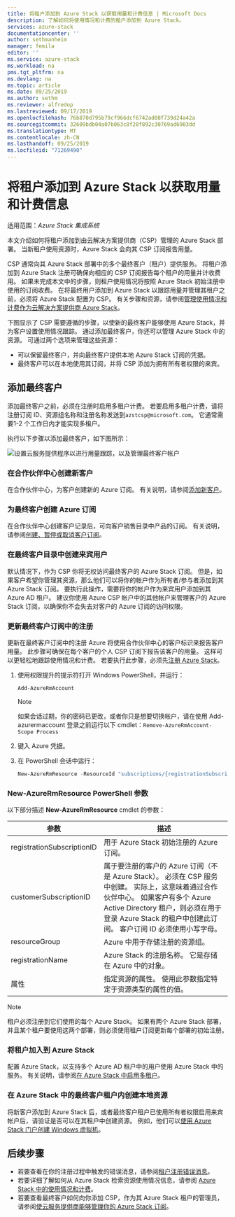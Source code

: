 ```yaml
---
title: 将租户添加到 Azure Stack 以获取用量和计费信息 | Microsoft Docs
description: 了解如何将使用情况和计费的租户添加到 Azure Stack。
services: azure-stack
documentationcenter: ''
author: sethmanheim
manager: femila
editor: ''
ms.service: azure-stack
ms.workload: na
pms.tgt_pltfrm: na
ms.devlang: na
ms.topic: article
ms.date: 09/25/2019
ms.author: sethm
ms.reviewer: alfredop
ms.lastreviewed: 09/17/2019
ms.openlocfilehash: 76b870d795b79cf966dcf6742ad08f739d24a42a
ms.sourcegitcommit: 32609bdb04a07b063c8f20f892c30769ad6903dd
ms.translationtype: MT
ms.contentlocale: zh-CN
ms.lasthandoff: 09/25/2019
ms.locfileid: "71269490"
---
```

# <a name="add-tenant-for-usage-and-billing-to-azure-stack"></a>将租户添加到 Azure Stack 以获取用量和计费信息

适用范围：*Azure Stack 集成系统*

本文介绍如何将租户添加到由云解决方案提供商（CSP）管理的 Azure Stack 部署。 当新租户使用资源时，Azure Stack 会向其 CSP 订阅报告用量。

CSP 通常向其 Azure Stack 部署中的多个最终客户（租户）提供服务。 将租户添加到 Azure Stack 注册可确保向相应的 CSP 订阅报告每个租户的用量并计收费用。 如果未完成本文中的步骤，则租户使用情况将按照 Azure Stack 初始注册中使用的订阅收费。 在将最终用户添加到 Azure Stack 以跟踪用量并管理其租户之前，必须将 Azure Stack 配置为 CSP。 有关步骤和资源，请参阅[管理使用情况和计费作为云解决方案提供商 Azure Stack](azure-stack-add-manage-billing-as-a-csp.md)。

下图显示了 CSP 需要遵循的步骤，以使新的最终客户能够使用 Azure Stack，并为客户设置使用情况跟踪。 通过添加最终客户，你还可以管理 Azure Stack 中的资源。 可通过两个选项来管理这些资源：

- 可以保留最终客户，并向最终客户提供本地 Azure Stack 订阅的凭据。  
- 最终客户可以在本地使用其订阅，并将 CSP 添加为拥有所有者权限的来宾。

## <a name="add-an-end-customer"></a>添加最终客户

添加最终客户之前，必须在注册时启用多租户计费。 若要启用多租户计费，请将注册订阅 ID、资源组名称和注册名称发送到`azstcsp@microsoft.com`。 它通常需要1-2 个工作日内才能实现多租户。

执行以下步骤以添加最终客户，如下图所示：

![设置云服务提供程序以进行用量跟踪，以及管理最终客户帐户](media/azure-stack-csp-enable-billing-usage-tracking/process-csp-enable-billing.png)

### <a name="create-a-new-customer-in-partner-center"></a>在合作伙伴中心创建新客户

在合作伙伴中心，为客户创建新的 Azure 订阅。 有关说明，请参阅[添加新客户](/partner-center/add-a-new-customer)。

### <a name="create-an-azure-subscription-for-the-end-customer"></a>为最终客户创建 Azure 订阅

在合作伙伴中心创建客户记录后，可向客户销售目录中产品的订阅。 有关说明，请参阅[创建、暂停或取消客户订阅](/partner-center/create-a-new-subscription)。

### <a name="create-a-guest-user-in-the-end-customer-directory"></a>在最终客户目录中创建来宾用户

默认情况下，作为 CSP 你将无权访问最终客户的 Azure Stack 订阅。 但是，如果客户希望你管理其资源，那么他们可以将你的帐户作为所有者/参与者添加到其 Azure Stack 订阅。 要执行此操作，需要将你的帐户作为来宾用户添加到其 Azure AD 租户。 建议你使用 Azure CSP 帐户中的其他帐户来管理客户的 Azure Stack 订阅，以确保你不会失去对客户的 Azure 订阅的访问权限。

### <a name="update-the-registration-with-the-end-customer-subscription"></a>更新最终客户订阅中的注册

更新在最终客户订阅中的注册 Azure 将使用合作伙伴中心的客户标识来报告客户用量。 此步骤可确保在每个客户的个人 CSP 订阅下报告该客户的用量。 这样可以更轻松地跟踪使用情况和计费。 若要执行此步骤，必须先[注册 Azure Stack](azure-stack-registration.md)。

1. 使用权限提升的提示符打开 Windows PowerShell，并运行：  

   ```powershell
   Add-AzureRmAccount
   ```

   >[!Note]
   > 如果会话过期，你的密码已更改，或者你只是想要切换帐户，请在使用 Add-azurermaccount 登录之前运行以下 cmdlet：`Remove-AzureRmAccount-Scope Process`

2. 键入 Azure 凭据。
3. 在 PowerShell 会话中运行：

   ```powershell
   New-AzureRmResource -ResourceId "subscriptions/{registrationSubscriptionId}/resourceGroups/{resourceGroup}/providers/Microsoft.AzureStack/registrations/{registrationName}/customerSubscriptions/{customerSubscriptionId}" -ApiVersion 2017-06-01 -Properties <PSObject>
   ```

### <a name="new-azurermresource-powershell-parameters"></a>New-AzureRmResource PowerShell 参数

以下部分描述 **New-AzureRmResource** cmdlet 的参数：

| 参数 | 描述 |
| --- | --- |
|registrationSubscriptionID | 用于 Azure Stack 初始注册的 Azure 订阅。|
| customerSubscriptionID | 属于要注册的客户的 Azure 订阅（不是 Azure Stack）。 必须在 CSP 服务中创建。 实际上，这意味着通过合作伙伴中心。 如果客户有多个 Azure Active Directory 租户，则必须在用于登录 Azure Stack 的租户中创建此订阅。 客户订阅 ID 必须使用小写字母。 |
| resourceGroup | Azure 中用于存储注册的资源组。 |
| registrationName | Azure Stack 的注册名称。 它是存储在 Azure 中的对象。 |
| 属性 | 指定资源的属性。 使用此参数指定特定于资源类型的属性的值。

> [!NOTE]  
> 租户必须注册到它们使用的每个 Azure Stack。 如果有两个 Azure Stack 部署，并且某个租户要使用这两个部署，则必须使用租户订阅更新每个部署的初始注册。

### <a name="onboard-tenant-to-azure-stack"></a>将租户加入到 Azure Stack

配置 Azure Stack，以支持多个 Azure AD 租户中的用户使用 Azure Stack 中的服务。 有关说明，请参阅[在 Azure Stack 中启用多租户](azure-stack-enable-multitenancy.md)。

### <a name="create-a-local-resource-in-the-end-customer-tenant-in-azure-stack"></a>在 Azure Stack 中的最终客户租户内创建本地资源

将新客户添加到 Azure Stack 后，或者最终客户租户已使用所有者权限启用来宾帐户后，请验证是否可以在其租户中创建资源。 例如，他们可以[使用 Azure Stack 门户创建 Windows 虚拟机](../user/azure-stack-quick-windows-portal.md)。

## <a name="next-steps"></a>后续步骤

- 若要查看在你的注册过程中触发的错误消息，请参阅[租户注册错误消息](azure-stack-registration-errors.md)。
- 若要详细了解如何从 Azure Stack 检索资源使用情况信息，请参阅 [Azure Stack 中的使用情况和计费](azure-stack-billing-and-chargeback.md)。
- 若要查看最终客户如何向你添加 CSP，作为其 Azure Stack 租户的管理员，请参阅[使云服务提供商能够管理你的 Azure Stack 订阅](../user/azure-stack-csp-enable-billing-usage-tracking.md)。
